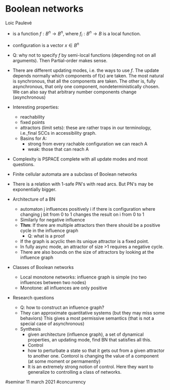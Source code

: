 # Boolean networks
Loic Paulevé

* is a function $f:B^n\to B^n$, where $f_i:B^n\to B$ is a local function.
* configuration is a vector $x\in B^n$
* Q: why not to specify $f$ by semi-local functions (depending not on all
  arguments). Then Partial-order makes sense.
* There are different updating modes, i.e. the ways to use $f$. The update
  depends normally which components of f(x) are taken.
	The most natural is synchronous, that all the components are taken.
  The other is, fully asynchronous, that only one component,
  nondeterministically chosen.
	We can also say that arbitrary number components change (asynchronous)

* Interesting properties:
  * reachability
  * fixed points
  * attractors (limit sets): these are rather traps in our terminology, i.e.,final SCCs in accessibility graph.
  * Basins for A: 
    * strong from every rachable configuration we can reach A
    * weak: those that can reach A
	
* Complexity is PSPACE complete with all update modes and most questions.

* Finite cellular automata are a subclass of Boolean networks
  
* There is a relation with 1-safe PN's with read arcs. But PN's may be
  exponentially bigger. 

* Architecture of a BN
  * automaton j influences positively i if there is configuration where changing
    j bit from 0 to 1 changes the result on i from 0 to 1
  * Similarly for negative influence
  * **Thm**: If there are multiple attractors then there should be a positive
    cycle in the influence graph
    * Q: what is a proof
  * If the graph is acyclic then its unique attractor is a fixed point.
  * In fully async mode, an attractor of size >1 requires a negative cycle.
  * There are also bounds on the size of attractors by looking at the influence
    graph

* Classes of Boolean networks
  * Local monotone networks: influence graph is simple (no two influences
    between two nodes)
  * Monotone: all influences are only positive
  
* Research questions
  * Q: how to construct an influence graph?
  * They can approximate quantitative systems (but they may miss some behaviors)
    This gives a most permissive semantics (that is not a special case of
    asynchronous)
  * Synthesis
    * given architecture (influence graph), a set of dynamical properties, an
      updating mode, find BN that satisfies all this.
	* Control
    * how to perturbate a state so that it gets out from a given attractor to
      another one. Contorol is changing the value of a component (at some moment
      or permamently)
    * It is an extremely strong notion of control. Here they want to generalize
      to controlling a class of networks. 



#seminar 11 march 2021
#concurrency
